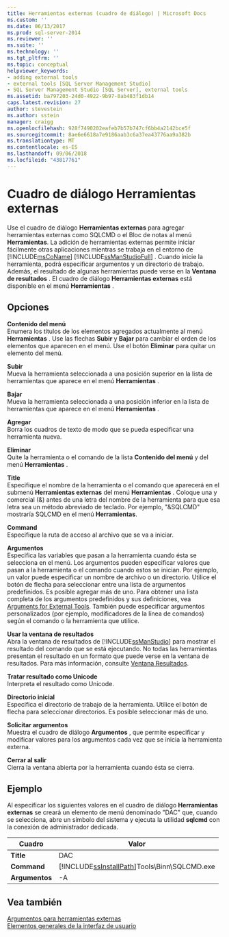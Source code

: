 ```yaml
---
title: Herramientas externas (cuadro de diálogo) | Microsoft Docs
ms.custom: ''
ms.date: 06/13/2017
ms.prod: sql-server-2014
ms.reviewer: ''
ms.suite: ''
ms.technology: ''
ms.tgt_pltfrm: ''
ms.topic: conceptual
helpviewer_keywords:
- adding external tools
- external tools [SQL Server Management Studio]
- SQL Server Management Studio [SQL Server], external tools
ms.assetid: ba797203-24d0-4922-9b97-8ab483f1db14
caps.latest.revision: 27
author: stevestein
ms.author: sstein
manager: craigg
ms.openlocfilehash: 928f7490202eafeb7b57b747cf6bb4a2142bce5f
ms.sourcegitcommit: 8ae6e6618a7e9186aab3c6a37ea43776aa9a382b
ms.translationtype: MT
ms.contentlocale: es-ES
ms.lasthandoff: 09/06/2018
ms.locfileid: "43817761"
---
```

# <a name="external-tools-dialog-box"></a>Cuadro de diálogo Herramientas externas
  Use el cuadro de diálogo **Herramientas externas** para agregar herramientas externas como SQLCMD o el Bloc de notas al menú **Herramientas**. La adición de herramientas externas permite iniciar fácilmente otras aplicaciones mientras se trabaja en el entorno de [!INCLUDE[msCoName](../includes/msconame-md.md)] [!INCLUDE[ssManStudioFull](../includes/ssmanstudiofull-md.md)] . Cuando inicie la herramienta, podrá especificar argumentos y un directorio de trabajo. Además, el resultado de algunas herramientas puede verse en la **Ventana de resultados** . El cuadro de diálogo **Herramientas externas** está disponible en el menú **Herramientas** .  
  
## <a name="options"></a>Opciones  
 **Contenido del menú**  
 Enumera los títulos de los elementos agregados actualmente al menú **Herramientas** . Use las flechas **Subir** y **Bajar** para cambiar el orden de los elementos que aparecen en el menú. Use el botón **Eliminar** para quitar un elemento del menú.  
  
 **Subir**  
 Mueva la herramienta seleccionada a una posición superior en la lista de herramientas que aparece en el menú **Herramientas** .  
  
 **Bajar**  
 Mueva la herramienta seleccionada a una posición inferior en la lista de herramientas que aparece en el menú **Herramientas** .  
  
 **Agregar**  
 Borra los cuadros de texto de modo que se pueda especificar una herramienta nueva.  
  
 **Eliminar**  
 Quite la herramienta o el comando de la lista **Contenido del menú** y del menú **Herramientas** .  
  
 **Title**  
 Especifique el nombre de la herramienta o el comando que aparecerá en el submenú **Herramientas externas** del menú **Herramientas** . Coloque una y comercial (&) antes de una letra del nombre de la herramienta para que esa letra sea un método abreviado de teclado. Por ejemplo, "&SQLCMD" mostraría SQLCMD en el menú **Herramientas**.  
  
 **Command**  
 Especifique la ruta de acceso al archivo que se va a iniciar.  
  
 **Argumentos**  
 Especifica las variables que pasan a la herramienta cuando ésta se selecciona en el menú. Los argumentos pueden especificar valores que pasan a la herramienta o el comando cuando estos se inician. Por ejemplo, un valor puede especificar un nombre de archivo o un directorio. Utilice el botón de flecha para seleccionar entre una lista de argumentos predefinidos. Es posible agregar más de uno. Para obtener una lista completa de los argumentos predefinidos y sus definiciones, vea [Arguments for External Tools](menu-help/external-tools.md). También puede especificar argumentos personalizados (por ejemplo, modificadores de la línea de comandos) según el comando o la herramienta que utilice.  
  
 **Usar la ventana de resultados**  
 Abra la ventana de resultados de [!INCLUDE[ssManStudio](../includes/ssmanstudio-md.md)] para mostrar el resultado del comando que se está ejecutando. No todas las herramientas presentan el resultado en un formato que puede verse en la ventana de resultados. Para más información, consulte [Ventana Resultados](../relational-databases/scripting/transact-sql-debugger-output-window.md).  
  
 **Tratar resultado como Unicode**  
 Interpreta el resultado como Unicode.  
  
 **Directorio inicial**  
 Especifica el directorio de trabajo de la herramienta. Utilice el botón de flecha para seleccionar directorios. Es posible seleccionar más de uno.  
  
 **Solicitar argumentos**  
 Muestra el cuadro de diálogo **Argumentos** , que permite especificar y modificar valores para los argumentos cada vez que se inicia la herramienta externa.  
  
 **Cerrar al salir**  
 Cierra la ventana abierta por la herramienta cuando ésta se cierra.  
  
## <a name="example"></a>Ejemplo  
 Al especificar los siguientes valores en el cuadro de diálogo **Herramientas externas** se creará un elemento de menú denominado "DAC" que, cuando se selecciona, abre un símbolo del sistema y ejecuta la utilidad **sqlcmd** con la conexión de administrador dedicada.  
  
|Cuadro|Valor|  
|---------|-----------|  
|**Title**|DAC|  
|**Command**|[!INCLUDE[ssInstallPath](../includes/ssinstallpath-md.md)]Tools\Binn\SQLCMD.exe|  
|**Argumentos**|-A|  
  
## <a name="see-also"></a>Vea también  
 [Argumentos para herramientas externas](menu-help/external-tools.md)   
 [Elementos generales de la interfaz de usuario](general-user-interface-elements.md)  
  
  
